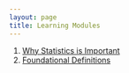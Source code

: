 ```yaml
---
layout: page
title: Learning Modules
---
```


1. [Why Statistics is Important](Why_Statistics_is_Important/)
1. [Foundational Definitions](Foundational_Definitions/)
